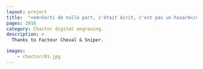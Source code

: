 ```yaml
---
layout: project
title:  "<em>Sorti de nulle part, c'était écrit, c'est pas un hasard</em>"
pages: 2016
category: Chactor digital engraving. 
description: >
  Thanks to Facteur Cheval & Sniper.

images:
    - chactor/01.jpg
---
```

